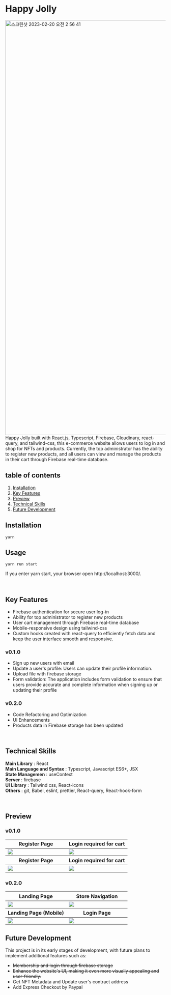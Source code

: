 # Happy Jolly
<img width="1304" alt="스크린샷 2023-02-20 오전 2 56 41" src="https://user-images.githubusercontent.com/69961780/220046017-7c1536c2-f7f3-4903-845b-acd6ec579a1e.png">
Happy Jolly built with React.js, Typescript, Firebase, Cloudinary, react-query, and tailwind-css, this e-commerce website allows users to log in and shop for NFTs and products. Currently, the top administrator has the ability to register new products, and all users can view and manage the products in their cart through Firebase real-time database.

## table of contents

1. [Installation](#installation)
2. [Key Features](#key-features)
3. [Preview](#preview)
4. [Technical Skills](#technical-skills)
5. [Future Development](#future-development)

## Installation

```
yarn
```

## Usage

```
yarn run start
```

If you enter yarn start, your browser open http://localhost:3000/.

<br/>

## Key Features

- Firebase authentication for secure user log-in
- Ability for top administrator to register new products
- User cart management through Firebase real-time database
- Mobile-responsive design using tailwind-css
- Custom hooks created with react-query to efficiently fetch data and keep the user interface smooth and responsive.

### v0.1.0
- Sign up new users with email
- Update a user's profile: Users can update their profile information.
- Upload file with firebase storage
- Form validation: The application includes form validation to ensure that users provide accurate and complete information when signing up or updating their profile

### v0.2.0
- Code Refactoring and Optimization
- UI Enhancements
- Products data in Firebase storage has been updated 

<br/>

## Technical Skills

<b>Main Library</b> : React <br/>
<b>Main Language and Syntax</b> : Typescript, Javascript ES6+, JSX <br/>
<b>State Managemen</b> : useContext <br/>
<b>Server</b> : firebase <br/>
<b>UI Library</b> : Tailwind css, React-icons <br/>
<b>Others</b> : git, Babel, eslint, prettier, React-query, React-hook-form <br/>

<br/>

## Preview

### v0.1.0
<table width="100%">
  <thead>
    <tr>
      <th width="50%">Register Page</th>
      <th width="50%">Login required for cart</th>
    </tr>
  </thead>
  <tbody>
    <tr>
      <td width="50%"><img src="https://user-images.githubusercontent.com/69961780/218193003-1dd74c69-383e-4b5d-bcdd-2adb4ae7818d.gif"/></td>
      <td width="50%"><img src="https://user-images.githubusercontent.com/69961780/216543388-84d313ac-4e21-4e04-b63d-be43cb2f01a6.gif"/></td>
    </tr>
  </tbody>
    <thead>
    <tr>
      <th width="50%">Register Page</th>
      <th width="50%">Login required for cart</th>
    </tr>
  </thead>
  <tbody>
    <tr>
      <td width="50%"><img src="https://user-images.githubusercontent.com/69961780/216543412-394929af-826b-4c15-9e35-c8d090f900d5.gif"/></td>
      <td width="50%"><img src="https://user-images.githubusercontent.com/69961780/216533353-c1da824e-93fa-4236-a52d-fc9a21ade124.png"/></td>
    </tr>
  </tbody>
</table>

### v0.2.0
<table width="100%">
  <thead>
    <tr>
      <th width="50%">Landing Page</th>
      <th width="50%">Store Navigation</th>
    </tr>
  </thead>
  <tbody>
    <tr>
      <td width="50%"><img src="https://user-images.githubusercontent.com/69961780/220048658-a527ff02-9028-4219-b545-55887139e331.gif"/></td>
      <td width="50%"><img src="https://user-images.githubusercontent.com/69961780/220048933-e72a8bc5-910a-4c4a-81f7-08ddce79e0ce.png"/></td>
    </tr>
  </tbody>
    <thead>
    <tr>
      <th width="50%">Landing Page (Mobile)</th>
      <th width="50%">Login Page</th>
    </tr>
  </thead>
  <tbody>
    <tr>
      <td width="50%"><img src="https://user-images.githubusercontent.com/69961780/220049195-2f69991e-8bc3-4ecd-b1bf-144e2a51c5b5.png"/></td>
      <td width="50%"><img src="https://user-images.githubusercontent.com/69961780/220049749-55065938-176c-4d5a-a817-96e8e2ae8245.png"/></td>
    </tr>
  </tbody>
</table>

## Future Development

This project is in its early stages of development, with future plans to implement additional features such as:

- ~~Membership and login through firebase storage~~
- ~~Enhance the website's UI, making it even more visually appealing and user-friendly.~~
- Get NFT Metadata and Update user's contract address
- Add Express Checkout by Paypal
